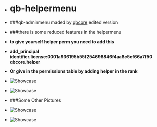 - # qb-helpermenu
- ###qb-adminmenu maded by [qbcore](https://discord.gg/qbcore "qbcore") edited version
- ###there is some reduced features in the helpermenu 
- **to give yourself helper perm you need to add this**
- **add_principal identifier.license:0001a936195b55f254698846f4aa8c5cf66a7f50 qbcore.helper**
- **Or give in the permissions table by adding helper in the rank**
- ![Showcase](https://media.discordapp.net/attachments/970131826498748467/972851050375692328/Screenshot_2022-05-08_132101.png)

- ![Showcase](https://media.discordapp.net/attachments/970131826498748467/972851823738228766/unknown.png)
- ###Some Other Pictures
- ![Showcase](https://media.discordapp.net/attachments/970131826498748467/972853114996686948/unknown_1.jpg)

- ![Showcase](https://media.discordapp.net/attachments/970131826498748467/972853920525348864/unknown_2.jpg)
